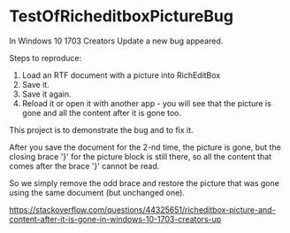 # TestOfRicheditboxPictureBug
In Windows 10 1703 Creators Update a new bug appeared.

Steps to reproduce:
1. Load an RTF document with a picture into RichEditBox
2. Save it.
3. Save it again.
4. Reload it or open it with another app - you will see that the picture is gone and all the content after it is gone too.

This project is to demonstrate the bug and to fix it.

After you save the document for the 2-nd time, the picture is gone, but the closing brace '}' for the picture block is still there, so all the content that comes after the brace '}' cannot be read.

So we simply remove the odd brace and restore the picture that was gone using the same document (but unchanged one).

https://stackoverflow.com/questions/44325651/richeditbox-picture-and-content-after-it-is-gone-in-windows-10-1703-creators-up
